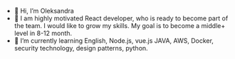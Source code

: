 - 👋 Hi, I’m Oleksandra
- 👀 I am highly motivated React developer, who is ready to become part of the team. I would like to grow my skills.
My goal is to become a middle+ level in 8-12 month.
- 🌱 I’m currently learning English, Node.js, vue.js JAVA, AWS, Docker, security technology, design patterns, python.

<!---
mascotik/mascotik is a ✨ special ✨ repository because its `README.md` (this file) appears on your GitHub profile.
You can click the Preview link to take a look at your changes.
--->
